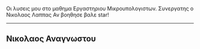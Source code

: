 Οι λυσεις μου στο μαθημα Εργαστηριου Μικρουπολογιστων.
Συνεργατης ο Νικολαος Λαππας
Αν βοηθησε βαλε star!

-------------------------------
## Νικολαος Αναγνωστου
